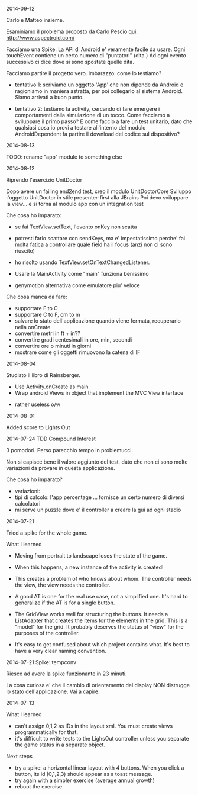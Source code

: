 

2014-09-12

Carlo e Matteo insieme.

Esaminiamo il problema proposto da Carlo Pescio qui: http://www.aspectroid.com/

Facciamo una Spike.  La API di Android e' veramente facile da usare.  Ogni touchEvent contiene un certo numero di "puntatori" (dita.)  Ad ogni evento successivo ci dice dove si sono spostate quelle dita.

Facciamo partire il progetto vero.  Imbarazzo: come lo testiamo?

 - tentativo 1: scriviamo un oggetto 'App' che non dipende da Android e ragioniamo in maniera astratta, per poi collegarlo al sistema Android.  Siamo arrivati a buon punto.

 - tentativo 2: testiamo la activity, cercando di fare emergere i comportamenti dalla simulazione di un tocco.  Come facciamo a sviluppare il primo passo?  E come faccio a fare un test unitario, dato che qualsiasi cosa io provi a testare all'interno del modulo AndroidDependent fa partire il download del codice sul dispositivo?



2014-08-13

TODO: rename "app" module to something else


2014-08-12

Riprendo l'esercizio UnitDoctor

 Dopo avere un failing end2end test, creo il modulo UnitDoctorCore
 Sviluppo l'oggetto UnitDoctor in stile presenter-first alla JBrains
 Poi devo sviluppare la view... e si torna al modulo app con un integration test

Che cosa ho imparato:

  - se fai TextView.setText, l'evento onKey non scatta
  - potresti farlo scattare con sendKeys, ma e' impestatissimo perche' fai
    molta fatica a controllare quale field ha il focus (anzi non ci sono riuscito)
  - ho risolto usando TextView.setOnTextChangedListener.

  - Usare la MainActivity come "main" funziona benissimo

  - genymotion alternativa come emulatore piu' veloce

Che cosa manca da fare:

  - supportare F to C
  - supportare C to F, cm to m
  - salvare lo stato dell'applicazione quando viene fermata, recuperarlo nella onCreate
  - convertire metri in ft + in??
  - convertire gradi centesimali in ore, min, secondi
  - convertire ore o minuti in giorni
  - mostrare come gli oggetti rimuovono la catena di IF


2014-08-04

Studiato il libro di Rainsberger.
+ Use Activity.onCreate as main
+ Wrap android Views in object that implement the MVC View interface
- rather useless o/w



2014-08-01

Added score to Lights Out



2014-07-24 TDD Compound Interest

3 pomodori.  Perso parecchio tempo in problemucci.

Non si capisce bene il valore aggiunto del test, dato che non ci sono molte variazioni da provare in questa applicazione.

Che cosa ho imparato?

 - variazioni:
  - tipi di calcolo: l'app percentage ... fornisce un certo numero di diversi calcolatori
 - mi serve un puzzle dove e' il controller a creare la gui ad ogni stadio


2014-07-21

 Tried a spike for the whole game.

 What I learned

  - Moving from portrait to landscape loses the state of the game.
  - When this happens, a new instance of the activity is created!
  - This creates a problem of who knows about whom.  The controller needs the view, the view needs the controller.

  - A good AT is one for the real use case, not a simplified one.  It's hard to generalize if the AT is for a single button.

  - The GridView works well for structuring the buttons. It needs a ListAdapter that creates the items for the elements in the grid.  This is a "model" for the grid.  It probably deserves the status of "view" for the purposes of the controller.

  - It's easy to get confused about which project contains what.  It's best to have a very clear naming convention.


2014-07-21 Spike: tempconv

 Riesco ad avere la spike funzionante in 23 minuti.

 La cosa curiosa e' che il cambio di orientamento del display NON distrugge lo stato dell'applicazione.  Vai a capire.





2014-07-13

What I learned

 - can't assign 0,1,2 as IDs in the layout xml. You must create views programmatically for that.
 - it's difficult to write tests to the LighsOut controller unless you separate the game status in a separate object.

Next steps

 - try a spike: a horizontal linear layout with 4 buttons.  When you click a button, its id (0,1,2,3) should appear as a toast message.
 - try again with a simpler exercise (average annual growth)
 - reboot the exercise



